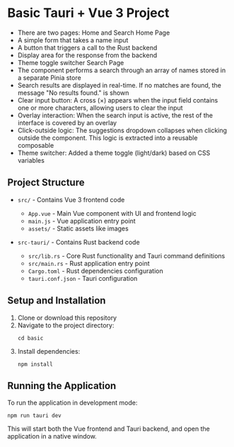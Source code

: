 # Basic Tauri + Vue 3 Project
- There are two pages: Home and Search
Home Page
- A simple form that takes a name input
- A button that triggers a call to the Rust backend
- Display area for the response from the backend
- Theme toggle switcher
Search Page
- The component performs a search through an array of names stored in a separate Pinia store
- Search results are displayed in real-time. If no matches are found, the message "No results found." is shown
- Clear input button: A cross (×) appears when the input field contains one or more characters, allowing users to clear the input
- Overlay interaction: When the search input is active, the rest of the interface is covered by an overlay
- Click-outside logic: The suggestions dropdown collapses when clicking outside the component. This logic is extracted into a reusable composable
- Theme switcher: Added a theme toggle (light/dark) based on CSS variables


## Project Structure

- `src/` - Contains Vue 3 frontend code
  - `App.vue` - Main Vue component with UI and frontend logic
  - `main.js` - Vue application entry point
  - `assets/` - Static assets like images

- `src-tauri/` - Contains Rust backend code
  - `src/lib.rs` - Core Rust functionality and Tauri command definitions
  - `src/main.rs` - Rust application entry point
  - `Cargo.toml` - Rust dependencies configuration
  - `tauri.conf.json` - Tauri configuration

## Setup and Installation

1. Clone or download this repository
2. Navigate to the project directory:
   ```
   cd basic
   ```
3. Install dependencies:
   ```
   npm install
   ```

## Running the Application

To run the application in development mode:

```
npm run tauri dev
```

This will start both the Vue frontend and Tauri backend, and open the application in a native window.
